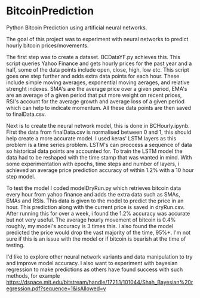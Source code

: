 # BitcoinPrediction
Python Bitcoin Prediction using artificial neural networks.

The goal of this project was to experiment with neural networks to predict hourly bitcoin prices/movements.

The first step was to create a dataset. BCDataYF.py achieves this. This script queries Yahoo Finance and gets hourly prices for the past year and a half, some of the data points include open, close, high, low etc. This script goes one step further and adds extra data points for each hour. These include simple moving averages, exponential moving aerages, and relative strenght indexes. SMA's are the average price over a given period, EMA's are an average of a given period that put more weight on recent prices, RSI's account for the average growth and average loss of a given period which can help to indicate momentum. All these data points are then saved to finalData.csv.

Next is to create the neural network model, this is done in BCHourly.ipynb. First the data from finalData.csv is normalised between 0 and 1, this should help create a more accurate model. I used keras' LSTM layers as this problem is a time series problem. LSTM's can proccess a sequence of data so historical data points are accounted for. To train the LSTM model the data had to be reshaped with the time stamp that was wanted in mind. With some experimentation with epochs, time steps and number of layers, i achieved an average price prediction accuracy of within 1.2% with a 10 hour step model.

To test the model I coded modelDryRun.py which retrieves bitcoin data every hour from yahoo finance and adds the extra data such as SMAs, EMAs and RSIs. This data is given to the model to predict the price in an hour. This prediction along with the current price is saved in dryRun.csv. After running this for over a week, i found the 1.2% accuracy was accurate but not very useful. The average hourly movement of bitcoin is 0.4% roughly, my model's accuracy is 3 times this. I also found the model predicted the price would drop the vast majority of the time, 95%+. I'm not sure if this is an issue with the model or if bitcoin is bearish at the time of testing.

I'd like to explore other neural network variants and data manipulation to try and improve model accuracy. I also want to experiment with bayesian regression to make predictions as others have found success with such methods, for example https://dspace.mit.edu/bitstream/handle/1721.1/101044/Shah_Bayesian%20regression.pdf?sequence=1&isAllowed=y
